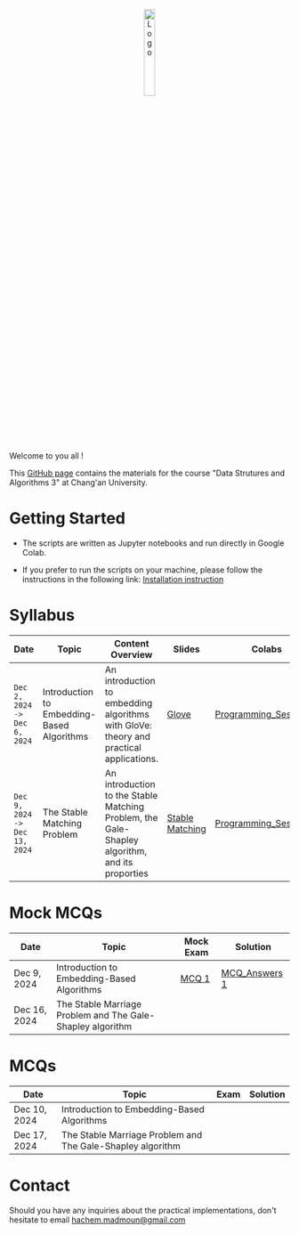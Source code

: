 <div align="center">
    <img src="./images/logo_Changan.png" alt="Logo" width="20%"/>
</div>

Welcome to you all !

This [GitHub page](https://hm-ai.github.io/Data_Structures_Algorithms/) contains the materials for the course "Data Strutures and Algorithms 3" at Chang'an University.

# Getting Started
* The scripts are written as Jupyter notebooks and run directly in Google Colab.

* If you prefer to run the scripts on your machine, please follow the instructions in the following link: [Installation instruction](https://colab.research.google.com/drive/1GtAF3kuPGDhxRYacLVUMm5S8f1uBA_oM?usp=sharing)


# Syllabus

| **Date**                        | **Topic**                                  | **Content Overview**                                                                           | Slides                                                     | **Colabs**                                                                                                      | **Solutions**                                                                                                           |
|---------------------------------|--------------------------------------------|------------------------------------------------------------------------------------------------|------------------------------------------------------------|-----------------------------------------------------------------------------------------------------------------|-------------------------------------------------------------------------------------------------------------------------|
| `Dec 2, 2024 -> Dec 6, 2024`    | Introduction to Embedding-Based Algorithms | An introduction to embedding algorithms with GloVe: theory and practical applications.         | [Glove](Slides/GloVe.pdf)                                  | [Programming_Session_1](https://colab.research.google.com/drive/1p5uRd4hJNaqInZh98hYuiknXI6Rc36-F?usp=sharing)  | [Solution_Programming_Session_1](https://colab.research.google.com/drive/105sORnOHO8hPj0mj7fs2nFbkdYQjLtwk?usp=sharing) | 
| `Dec 9, 2024 -> Dec 13, 2024`   | The Stable Matching Problem                | An introduction to the Stable Matching Problem, the Gale-Shapley algorithm, and its proporties | [Stable Matching](Slides/Stable_Matching_Gale_Shapley.pdf) | [Programming_Session_2](https://colab.research.google.com/drive/1QUp0us5X1HN2hCEyLtTdjLtcTRVWuYAJ?usp=sharing)  |                                                                                                                         | 


# Mock MCQs

| **Date**     | **Topic**                                                     | Mock Exam                         | Solution                                          | 
|--------------|---------------------------------------------------------------|-----------------------------------|---------------------------------------------------| 
| Dec 9, 2024  | Introduction to Embedding-Based Algorithms                    | [MCQ 1](Mock_mcqs/Mock_mcq_1.pdf) | [MCQ_Answers 1](Mock_mcqs/Mock_mcq_1_answers.pdf) | 
| Dec 16, 2024 | The Stable Marriage Problem and The Gale-Shapley algorithm    |                                   |                                                   | 


# MCQs

| **Date**     | **Topic**                                                     | Exam | Solution | 
|--------------|---------------------------------------------------------------|------|----------| 
| Dec 10, 2024 | Introduction to Embedding-Based Algorithms                    |      |          | 
| Dec 17, 2024 | The Stable Marriage Problem and The Gale-Shapley algorithm    |      |          | 


# Contact
Should you have any inquiries about the practical implementations, don't hesitate to email hachem.madmoun@gmail.com
